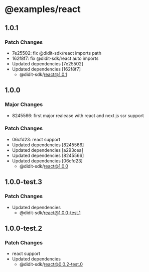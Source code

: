 # @examples/react

## 1.0.1

### Patch Changes

- 7e25502: fix @didit-sdk/react imports path
- 162f8f7: fix @didit-sdk/react auto imports
- Updated dependencies [7e25502]
- Updated dependencies [162f8f7]
  - @didit-sdk/react@1.0.1

## 1.0.0

### Major Changes

- 8245566: first major realease with react and next js ssr support

### Patch Changes

- 06cfd23: react support
- Updated dependencies [8245566]
- Updated dependencies [a293cea]
- Updated dependencies [8245566]
- Updated dependencies [06cfd23]
  - @didit-sdk/react@1.0.0

## 1.0.0-test.3

### Patch Changes

- Updated dependencies
  - @didit-sdk/react@1.0.0-test.1

## 1.0.0-test.2

### Patch Changes

- react support
- Updated dependencies
  - @didit-sdk/react@0.0.2-test.0
